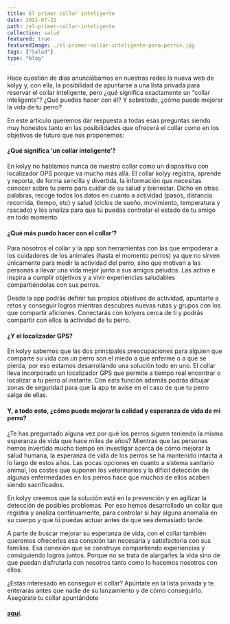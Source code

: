 ```yaml
---
title: El primer collar inteligente
date: 2021-07-21
path: /el-primer-collar-inteligente
collection: salud
featured: true
featuredImage: ./el-primer-collar-inteligente-para-perros.jpg
tags: ["Salud"]
type: "blog"
---
```


Hace cuestión de días anunciábamos en nuestras redes la nueva web de kolyy y, con ella, la posibilidad de apuntarse a una lista privada para reservar el collar inteligente, pero ¿qué significa exactamente un “collar inteligente”? ¿Qué puedes hacer con él? Y sobretodo, ¿cómo puede mejorar la vida de tu perro?

En este artículo queremos dar respuesta a todas esas preguntas siendo muy honestos tanto en las posibilidades que ofrecerá el collar como en los objetivos de futuro que nos proponemos:


#### ¿Qué significa ‘un collar inteligente’?

En kolyy no hablamos nunca de nuestro collar como un dispositivo con localizador GPS porque va mucho más allá. El collar kolyy registra, aprende y reporta, de forma sencilla y divertida, la información que necesitas conocer sobre tu perro para cuidar de su salud y bienestar. Dicho en otras palabras, recoge todos los datos en cuanto a actividad (pasos, distancia recorrida, tiempo, etc) y salud (ciclos de sueño, movimiento, temperatura y rascado) y los analiza para que tú puedas controlar el estado de tu amigo en todo momento.


#### ¿Qué más puedo hacer con el collar’?

Para nosotros el collar y la app son herramientas con las que empoderar a los cuidadores de los animales (hasta el momento perros) ya que no sirven únicamente para medir la actividad del perro, sino que motivan a las personas a llevar una vida mejor junto a sus amigos peludos. Las activa e inspira a cumplir objetivos y a vivir experiencias saludables compartiéndolas con sus perros. 

Desde la app podrás definir tus propios objetivos de actividad, apuntarte a retos y conseguir logros mientras descubres nuevas rutas y grupos con los que compartir aficiones. Conectarás con kolyers cerca de ti y podrás compartir con ellos la actividad de tu perro.


#### ¿Y el localizador GPS?

En kolyy sabemos que las dos principales preocupaciones para alguien que comparte su vida con un perro son el miedo a que enferme o a que se pierda, por eso estamos desarrollando una solución todo en uno. El collar lleva incorporado un localizador GPS que permite a tiempo real encontrar o localizar a tu perro al instante. Con esta función además podrás dibujar zonas de seguridad para que la app te avise en el caso de que tu perro salga de ellas.


#### Y, a todo esto, ¿cómo puede mejorar la calidad y esperanza de vida de mi perro?

¿Te has preguntado alguna vez por qué los perros siguen teniendo la misma esperanza de vida que hace miles de años? Mientras que las personas hemos invertido mucho tiempo en investigar acerca de cómo mejorar la salud humana, la esperanza de vida de los perros se ha mantenido intacta a lo largo de estos años. Las pocas opciones en cuanto a sistema sanitario animal, los costes que suponen los veterinarios y la dificil detección de algunas enfermedades en los perros hace que muchos de ellos acaben siendo sacrificados. 

En kolyy creemos que la solución está en la prevención y en agilizar la detección de posibles problemas. Por eso hemos desarrollado un collar que registra y analiza contínuamente, para controlar si hay alguna anomalía en su cuerpo y que tú puedas actuar antes de que sea demasiado tarde.

A parte de buscar mejorar su esperanza de vida, con el collar también queremos ofrecerles esa conexión tan necesaria y satisfactoria con sus familias. Esa conexión que se construye compartiendo experiencias y consiguiendo logros juntos. Porque no se trata de alargarles la vida sino de que puedan disfrutarla con nosotros tanto como lo hacemos nosotros con ellos.

¿Estás interesado en conseguir el collar? Apúntate en la lista privada y te enterarás antes que nadie de su lanzamiento y de cómo conseguirlo. Asegúrate tu collar apuntándote 
#### [aquí](https://kolyy.com/es/reserva-collar-kolyy).
